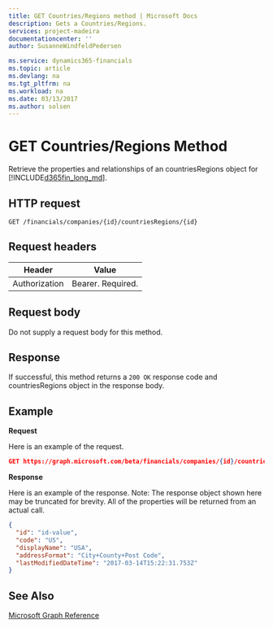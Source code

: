 ```yaml
---
title: GET Countries/Regions method | Microsoft Docs
description: Gets a Countries/Regions.
services: project-madeira
documentationcenter: ''
author: SusanneWindfeldPedersen

ms.service: dynamics365-financials
ms.topic: article
ms.devlang: na
ms.tgt_pltfrm: na
ms.workload: na
ms.date: 03/13/2017
ms.author: solsen
---
```


# GET Countries/Regions Method
Retrieve the properties and relationships of an countriesRegions object for [!INCLUDE[d365fin_long_md](../includes/d365fin_long_md.md)].

## HTTP request
```
GET /financials/companies/{id}/countriesRegions/{id}
```

## Request headers
|Header|Value|
|------|-----|
|Authorization  |Bearer. Required. |

## Request body
Do not supply a request body for this method.

## Response
If successful, this method returns a ```200 OK``` response code and countriesRegions object in the response body.

## Example

**Request**

Here is an example of the request.
```json
GET https://graph.microsoft.com/beta/financials/companies/{id}/countriesRegions/{id}
```

**Response**

Here is an example of the response. Note: The response object shown here may be truncated for brevity. All of the properties will be returned from an actual call.

```json
{
  "id": "id-value",
  "code": "US",
  "displayName": "USA",
  "addressFormat": "City+County+Post Code",
  "lastModifiedDateTime": "2017-03-14T15:22:31.753Z"
}
```


## See Also
[Microsoft Graph Reference](../api/dynamics_graph_reference.md)  
